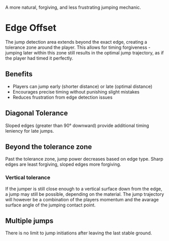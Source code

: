 A more natural, forgiving, and less frustrating jumping mechanic.

# Edge Offset

The jump detection area extends beyond the exact edge, creating a tolerance zone around the player. This allows for timing forgiveness - jumping later within this zone still results in the optimal jump trajectory, as if the player had timed it perfectly.

## Benefits
- Players can jump early (shorter distance) or late (optimal distance)
- Encourages precise timing without punishing slight mistakes
- Reduces frustration from edge detection issues

## Diagonal Tolerance
Sloped edges (greater than 90° downward) provide additional timing leniency for late jumps.

## Beyond the tolerance zone
Past the tolerance zone, jump power decreases based on edge type. Sharp edges are least forgiving, sloped edges more forgiving.

### Vertical tolerance
If the jumper is still close enough to a vertical surface down from the edge, a jump may still be possible, depending on the material. The jump trajectory will however be a combination of the players momentum and the avarage surface angle of the jumping contact point.

## Multiple jumps
There is no limit to jump initiations after leaving the last stable ground.